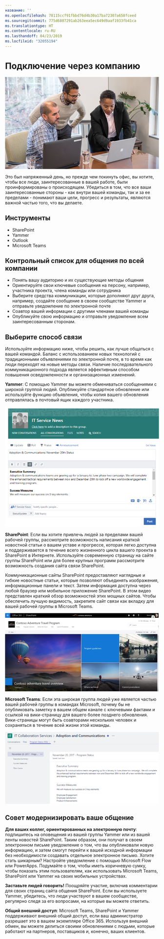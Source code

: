 ```yaml
---
название: ''
ms.openlocfilehash: 78115ccf91fbbd76d4b30a17ba72307a658fceed
ms.sourcegitcommit: 775d6807291ab263eea5ec649d9aaf1933fb41ca
ms.translationtype: HT
ms.contentlocale: ru-RU
ms.lasthandoff: 04/23/2019
ms.locfileid: "32055194"
---
```

# <a name="connecting-across-the-company"></a>Подключение через компанию

![Подключение к Visual](media/ditl_crosscompany.png)

Это был напряженный день, но прежде чем покинуть офис, вы хотите, чтобы все люди, заинтересованные в вашей работе, были проинформированы о происходящем. Убедиться в том, что все ваши заинтересованные стороны - как внутри вашей команды, так и за ее пределами - понимают ваши цели, прогресс и результаты, являются важной частью того, что вы делаете.  

## <a name="tools"></a>Инструменты
- SharePoint
- Yammer
- Outlook
- Microsoft Teams 

## <a name="checklist-for-communicating-across-the-company"></a>Контрольный список для общения по всей компании
- Понять вашу аудиторию и их существующие методы общения
- Ориентируйте свои ключевые сообщения на персону, например, участника проекта, члена команды или сотрудника
- Выберите средства коммуникации, которые дополняют друг друга, например, создайте сообщение в своем сообществе Yammer и отправьте уведомление по электронной почте 
- Соавтор вашей информации с другими членами вашей команды
- Опубликуйте свою информацию и отправьте уведомление всем заинтересованным сторонам. 
 
## <a name="select-your-communication-method"></a>Выберите способ связи
Используйте информацию ниже, чтобы решить, как лучше общаться с вашей командой. Баланс с использованием новых технологий с традиционными объявлениями по электронной почте, в то время как люди переходят на новые методы связи. Наличие последовательного коммуникационного подхода является эффективным способом повышения осведомленности и организационных изменений. 

**Yammer**: С помощью Yammer вы можете обмениваться сообщениями с широкой группой людей. Опубликуйте стандартное обновление или используйте функцию объявления, чтобы копия вашего обновления отправлялась в почтовый ящик каждого участника. 

![Пост в социальных сетях](media/ditl_IT-Service-News.png)

**SharePoint**: Если вы хотите привлечь людей за пределами вашей рабочей группы, рассмотрите возможность написания краткой новостной статьи о вашем уставе и прогрессе, которая легко доступна и поддерживается в течение всего жизненного цикла вашего проекта в SharePoint в Интернете. Используйте современную страницу на сайте группы SharePoint или для более крупных программ рассмотрите возможность создания сайта связи SharePoint. 

Коммуникационные сайты SharePoint предоставляют наглядные и гибкие новостные статьи, которые позволяют объединять изображения, информационные панели и текст. Затем информация доступна через любой браузер или мобильное приложение SharePoint. В этом видео представлен краткий обзор возможностей этих мощных сайтов. Чтобы обеспечить лучшую видимость, закрепите сайт связи как вкладку для вашей рабочей группы в Microsoft Teams.

![Пример общения сайта в SharePoint онлайн](media/ditl_Comm-Site.png)

**Microsoft Teams**: Если эта широкая группа людей уже является частью вашей рабочей группы в командах Microsoft, почему бы не опубликовать заметку в вашем общем канале с ключевыми фактами и ссылкой на вики-страницу для вашего более позднего обновления.  Вики-страницы могут быть соавторами нескольких человек и сохраняться в течение всей жизни этой команды. 

![снимок экрана с вики-страницей в Microsoft Teams](media/ditl_Teams-Wiki.png)

## <a name="tip-to-modernize-your-communication"></a>Совет модернизировать ваше общение

**Для ваших коллег, ориентированных на электронную почту**: подпишитесь на оповещения из вашей группы Yammer или из вашей ленты новостей SharePoint.  Таким образом, они получат в своем электронном письме уведомление о том, что вы опубликовали новую информацию, и затем смогут перейти к вашей исходной информации без необходимости создавать отдельное электронное письмо.  Хотите стать шикарным?  Настройте уведомление с помощью Microsoft Flow или PowerApps. Подумайте о том, чтобы иметь коричневую сумку, чтобы показать этим пользователям, как использовать Microsoft Teams, SharePoint или Yammer на своих мобильных устройствах. 

**Заставьте людей говорить!** Поощряйте участие, включив комментарии для своих страниц сайта общения SharePoint.  Если вы используете Yammer, убедитесь, что люди участвуют в вашем сообществе, регулярно следя за его вопросами, на которые вы можете ответить. 

**Общий внешний доступ**: Microsoft Teams, SharePoint и Yammer поддерживают внешний общий доступ, если ваш администратор разрешает это в вашем экземпляре Office 365.  Используя внешний обмен, вы можете делиться своими обновлениями с людьми, которые работают на партнеров, поставщиков и, конечно, ваших клиентов.
